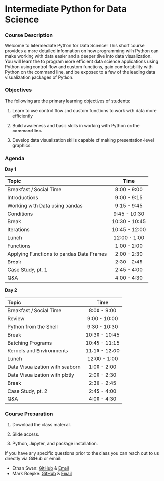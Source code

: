 # Intermediate Python for Data Science

### Course Description

Welcome to Intermediate Python for Data Science! This short course provides a more detailed information on how programming with Python can make working with data easier and a deeper dive into data visualization. You will learn the to program more efficient data science applications using Python using control flow and custom functions, gain comfortability with Python on the command line, and be exposed to a few of the leading data visualization packages of Python.

### Objectives

The following are the primary learning objectives of students:

1. Learn to use control flow and custom functions to work with data more efficiently.

2. Build awareness and basic skills in working with Python on the command line.

3. Develop data visualization skills capable of making presentation-level graphics.


### Agenda

**Day 1**

| Topic                                                                          |     Time      |
| :----------------------------------------------------------------------------- | :-----------: |
| Breakfast / Social Time                                                        |  8:00 - 9:00  |
| Introductions                                                                  |  9:00 - 9:15  |
| Working with Data using pandas                                                 |  9:15 - 9:45  |
| Conditions                                                                     |  9:45 - 10:30 |
| Break                                                                          | 10:30 - 10:45 |
| Iterations                                                                     | 10:45 - 12:00 |
| Lunch                                                                          | 12:00 - 1:00  |
| Functions                                                                      |  1:00 - 2:00  |
| Applying Functions to pandas Data Frames                                       |  2:00 - 2:30  |
| Break                                                                          |  2:30 - 2:45  |
| Case Study, pt. 1                                                              |  2:45 - 4:00  |
| Q\&A                                                                           |  4:00 - 4:30  | 

**Day 2**

| Topic                                                                          |     Time      |
| :----------------------------------------------------------------------------- | :-----------: |
| Breakfast / Social Time                                                        |  8:00 - 9:00  |
| Review                                                                         |  9:00 - 10:00 |
| Python from the Shell                                                          |  9:30 - 10:30 |
| Break                                                                          | 10:30 - 10:45 |
| Batching Programs                                                              | 10:45 - 11:15 |
| Kernels and Environments                                                       | 11:15 - 12:00 |
| Lunch                                                                          | 12:00 - 1:00  |
| Data Visualization with seaborn                                                |  1:00 - 2:00  |
| Data Visualization with plotly                                                 |  2:00 - 2:30  |
| Break                                                                          |  2:30 - 2:45  |
| Case Study, pt. 2                                                              |  2:45 - 4:00  |
| Q\&A                                                                           |  4:00 - 4:30  |

### Course Preparation

1. Download the class material.

2. Slide access.

3. Python, Jupyter, and package installation.


If you have any specific questions prior to the class you can reach out to us directly via GitHub or email:

  * Ethan Swan: [GitHub](https://www.github.com/eswan18) & [Email](mailto:ethanpswan@gmail.com)
  * Mark Roepke: [GitHub](https://www.github.com/markroepke) & [Email](mailto:mroepke5@gmail.com)

